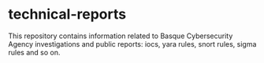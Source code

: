 # technical-reports
This repository contains information related to Basque Cybersecurity Agency investigations and public reports: iocs, yara rules, snort rules, sigma rules and so on.
